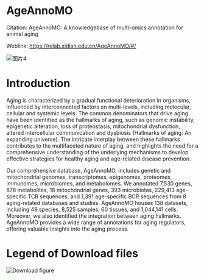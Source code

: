 # AgeAnnoMO

Citation: AgeAnnoMO: A knowledgebase of multi-omics annotation for animal aging 

Weblink: https://relab.xidian.edu.cn/AgeAnnoMO/#/

![图片4](https://github.com/vikkihuangkexin/AgeAnnoMO/assets/112677142/adf2495b-2d8f-4152-8f7a-bcbc15d75dcf)


# Introduction
Aging is characterized by a gradual functional deterioration in organisms, influenced by interconnected factors on multi-levels, including molecular, cellular and systemic levels. The common denominators that drive aging have been identified as the hallmarks of aging, such as genomic instability, epigenetic alteration, loss of proteostasis, mitochondrial dysfunction, altered intercellular communication and dysbiosis (Hallmarks of aging: An expanding universe). The intricate interplay between these hallmarks contributes to the multifaceted nature of aging, and highlights the need for a comprehensive understanding of the underlying mechanisms to develop effective strategies for healthy aging and age-related disease prevention.


Our comprehensive database, AgeAnnoMO, includes genetic and mitochondrial genomes, transcriptomes, epigenomes, proteomes, immunomes, microbiomes, and metabolomes. We annotated 7,530 genes, 878 metabolites, 18 mitochondrial genes, 393 microbiotas, 229,413 age-specific TCR sequences, and 1,391 age-specific BCR sequences from 8 aging-related databases and studies. AgeAnnoMO houses 138 datasets, including 48 species, 8,525 samples, 60 tissues, and 1,044,141 cells. Moreover, we also identified the integration between aging hallmarks. AgeAnnoMO provides a wide range of annotations for aging regulators, offering valuable insights into the aging process.

# Legend of Download files

![Download figure](https://github.com/vikkihuangkexin/AgeAnnoMO/assets/112677142/ec7660b8-ca6f-40ee-aa8b-f1f2cdc3a663)
